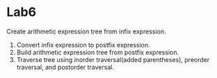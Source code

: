 # Lab6
Create arithmetic expression tree from infix expression.

1. Convert infix expression to postfix expression.
2. Build arithmetic expression tree from postfix expression.
3. Traverse tree using inorder traversal(added parentheses), preorder traversal, and postorder traversal.
